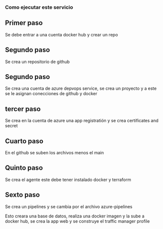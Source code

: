 ### Como ejecutar este servicio
## Primer paso 
Se debe entrar a una cuenta docker hub y crear un repo

## Segundo paso
Se crea un repositorio de github

## Segundo paso
Se crea una cuenta de azure depvops service, se crea un proyecto y a este se le asignan conecciones de github y docker

## tercer paso 
Se crea en la cuenta de azure una app registratión y se crea certificates and secret

## Cuarto paso
En el github se suben los archivos menos el main

## Quinto paso
Se crea el agente este debe tener instalado docker y terraform

## Sexto paso
Se crea un pipelines y se cambia por el archivo azure-pipelines

Esto creara una base de datos, realiza una docker imagen y la sube a docker hub, se crea la app web y se construye el traffic manager profile